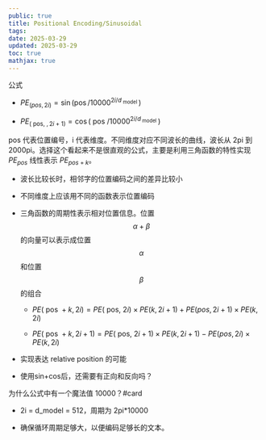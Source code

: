 ```yaml
---
public: true
title: Positional Encoding/Sinusoidal
tags:
date: 2025-03-29
updated: 2025-03-29
toc: true
mathjax: true
---
```


公式

  + $P E_{(p o s, 2 i)} =\sin \left(\operatorname{pos} / 10000^{2 i / d_{\text { model }}}\right)$

  + $P E_{(\text { pos, }, 2 i+1)} =\cos \left(\text { pos } / 10000^{2 i / d_{\text { model }}}\right)$

pos 代表位置编号，i 代表维度。不同维度对应不同波长的曲线，波长从 2pi 到 2000pi。选择这个看起来不是很直观的公式，主要是利用三角函数的特性实现 $PE_{pos}$ 线性表示 $PE_{pos+k}$。

  + 波长比较长时，相邻字的位置编码之间的差异比较小

  + 不同维度上应该用不同的函数表示位置编码

  + 三角函数的周期性表示相对位置信息。位置 $$\alpha + \beta$$ 的向量可以表示成位置 $$\alpha$$ 和位置 $$\beta$$ 的组合

    + $P E(\text { pos }+k, 2 i)=P E(\text { pos, } 2 i) \times P E(k, 2 i+1)+P E(p o s, 2 i+1) \times P E(k, 2 i)$

    + $P E(\text { pos }+k, 2 i+1)=P E(\text { pos, } 2 i+1) \times P E(k, 2 i+1)-P E(p o s, 2 i) \times P E(k, 2 i)$

  + 实现表达 relative position 的可能

  + 使用sin+cos后，还需要有正向和反向吗？

为什么公式中有一个魔法值 10000？#card

  + 2i = d_model = 512，周期为 2pi*10000

  + 确保循环周期足够大，以便编码足够长的文本。
